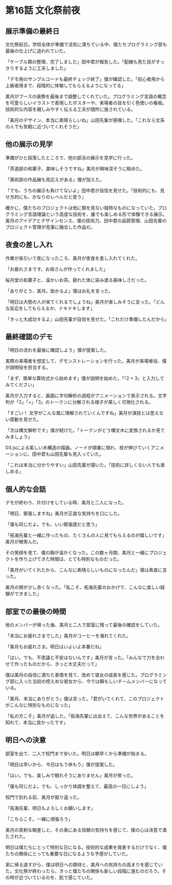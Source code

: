 # 第16話 文化祭前夜

## 展示準備の最終日

文化祭前日。学校全体が準備で活気に満ちている中、僕たちプログラミング部も最後の仕上げに追われていた。

「ケーブル類の整理、完了しました」田中君が報告した。「配線も見た目がすっきりするように工夫しました」

「デモ用のサンプルコードも最終チェック終了」僕が確認した。「初心者用から上級者用まで、段階的に体験してもらえるようになってる」

美月がブースの装飾を最後まで調整してくれていた。プログラミング言語の概念を可愛らしいイラストで表現したポスターや、来場者の目を引く色使いの看板。技術的な内容を親しみやすく伝える工夫が随所に施されている。

「美月のデザイン、本当に素晴らしいね」山田先輩が感嘆した。「これなら文系の人でも気軽に近づいてくれそうだ」

## 他の展示の見学

準備がひと段落したところで、他の部活の展示を見学に行った。

「茶道部の和菓子、美味しそうですね」美月が興味深そうに眺めた。

「美術部の作品展も見応えがある」僕が加えた。

「でも、うちの展示も負けてないよ」田中君が自信を見せた。「技術的にも、見せ方的にも、かなりのレベルだと思う」

確かに、僕たちのプロジェクトは他に類を見ない独特なものになっていた。プログラミング言語理論という高度な技術を、誰でも楽しめる形で体験できる展示。美月のアイデアとデザインセンス、僕の技術力、田中君の品質管理、山田先輩のプロジェクト管理が見事に融合した作品だ。

## 夜食の差し入れ

作業が長引いて夜になったころ、美月が夜食を差し入れてくれた。

「お疲れさまです。お母さんが作ってくれました」

桜月堂の和菓子と、温かいお茶。疲れた体に染み渡る美味しさだった。

「ありがとう、美月。助かるよ」僕はお礼を言った。

「明日は大勢の人が来てくれるでしょうね」美月が楽しみそうに言った。「どんな反応をしてもらえるか、ドキドキします」

「きっと大成功するよ」山田先輩が自信を見せた。「これだけ準備したんだから」

## 最終確認のデモ

「明日の流れを最後に確認しよう」僕が提案した。

実際の来場者を想定して、デモンストレーションを行った。美月が来場者役、僕が説明役を担当する。

「まず、簡単な算術式から始めます」僕が説明を始めた。「『2 + 3』と入力してみてください」

美月が入力すると、画面に字句解析の過程がアニメーションで表示される。文字列が「2」「+」「3」のトークンに分解される様子が美しく可視化される。

「すごい！ 文字がこんな風に理解されていくんですね」美月が演技とは思えない感動を見せた。

「次は構文解析です」僕が続けた。「トークンがどう構文木に変換されるか見てみましょう」

D3.jsによる美しい木構造の描画。ノードが順番に現れ、枝が伸びていくアニメーションに、田中君も山田先輩も見入っていた。

「これは本当に分かりやすい」山田先輩が頷いた。「技術に詳しくない人でも楽しめる」

## 個人的な会話

デモが終わり、片付けをしている時、美月と二人になった。

「明日、緊張しますね」美月が正直な気持ちを口にした。

「僕も同じだよ。でも、いい緊張感だと思う」

「拓海先輩と一緒に作ったもの、たくさんの人に見てもらえるのが嬉しいです」美月が微笑んだ。

その笑顔を見て、僕の胸が温かくなった。この数ヶ月間、美月と一緒にプロジェクトを作り上げてきた時間は、とても特別なものだった。

「美月がいてくれたから、こんなに素晴らしいものになったんだ」僕は素直に言った。

美月の頬が少し赤くなった。「私こそ、拓海先輩のおかげで、こんなに楽しい経験ができました」

## 部室での最後の時間

他のメンバーが帰った後、美月と二人で部室に残って最後の確認をしていた。

「本当にお疲れさまでした」美月がコーヒーを淹れてくれた。

「美月もお疲れさま。明日はいよいよ本番だね」

「はい。でも、不思議と不安はないんです」美月が言った。「みんなで力を合わせて作ったものだから、きっと大丈夫だって」

僕は美月の自信に満ちた表情を見て、改めて彼女の成長を感じた。プログラミング部に入った当初の控えめな彼女から、今では頼もしいチームメンバーになっている。

「美月、本当にありがとう」僕は言った。「君がいてくれて、このプロジェクトがこんなに特別なものになった」

「私の方こそ」美月が返した。「拓海先輩に出会えて、こんな世界があることを知れて、本当に良かったです」

## 明日への決意

部室を出て、二人で校門まで歩いた。明日は朝早くから準備が始まる。

「明日は早いから、今日はもう休もう」僕が提案した。

「はい。でも、楽しみで眠れそうにありません」美月が笑った。

「僕も同じだよ。でも、しっかり体調を整えて、最高の一日にしよう」

校門で別れる前、美月が振り返った。

「拓海先輩、明日もよろしくお願いします」

「こちらこそ。一緒に頑張ろう」

美月の真剣な眼差しと、その奥にある信頼の気持ちを感じて、僕の心は決意で満たされた。

明日は僕たちにとって特別な日になる。技術的な成果を発表するだけでなく、僕たちの関係にとっても重要な日になるような予感がしていた。

家に帰る道すがら、僕は明日への期待と、美月への気持ちの高まりを感じていた。文化祭が終わったら、きっと僕たちの関係も新しい段階に進むのだろう。その時が近づいているのを、肌で感じていた。